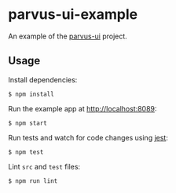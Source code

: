# parvus-ui-example

An example of the [parvus-ui](https://github.com/parvusui/parvus-ui) project.

## Usage

Install dependencies:

```
$ npm install
```

Run the example app at [http://localhost:8089](http://localhost:8089):

```
$ npm start
```

Run tests and watch for code changes using [jest](https://github.com/facebook/jest):

```
$ npm test
```

Lint `src` and `test` files:

```
$ npm run lint
```

